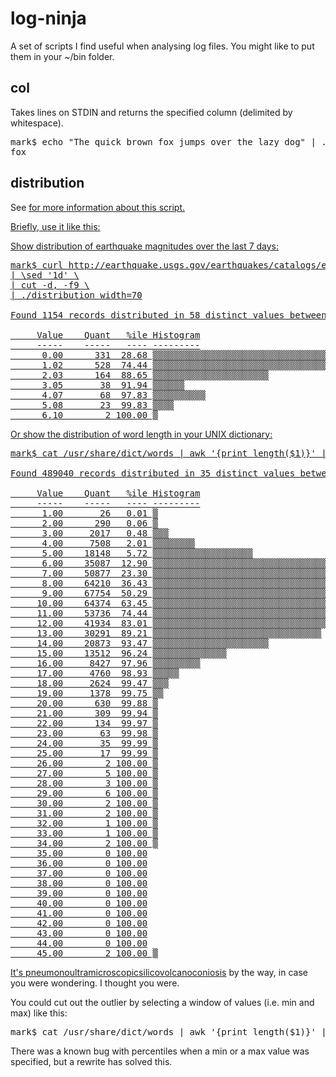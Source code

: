 log-ninja
=========

A set of scripts I find useful when analysing log files. You might like to put them in your ~/bin folder.

col
---

Takes lines on STDIN and returns the specified column (delimited by whitespace).

<pre>
mark$ echo "The quick brown fox jumps over the lazy dog" | ./col 4
fox
</pre>

distribution
------------

See <a href="http://bit.ly/pivot-stdout"> for more information about this script.

Briefly, use it like this:

Show distribution of earthquake magnitudes over the last 7 days:
<pre>
mark$ curl http://earthquake.usgs.gov/earthquakes/catalogs/eqs7day-M0.txt --silent \
| \sed '1d' \
| cut -d, -f9 \
| ./distribution width=70

Found 1154 records distributed in 58 distinct values between 0 and 6.1

     Value    Quant   %ile Histogram
     -----    -----   ---- ---------
      0.00      331  28.68 ▒▒▒▒▒▒▒▒▒▒▒▒▒▒▒▒▒▒▒▒▒▒▒▒▒▒▒▒▒▒▒▒▒▒▒▒▒▒▒▒▒▒▒▒
      1.02      528  74.44 ▒▒▒▒▒▒▒▒▒▒▒▒▒▒▒▒▒▒▒▒▒▒▒▒▒▒▒▒▒▒▒▒▒▒▒▒▒▒▒▒▒▒▒▒▒▒▒▒▒▒▒▒▒▒▒▒▒▒▒▒▒▒▒▒▒▒▒▒▒▒
      2.03      164  88.65 ▒▒▒▒▒▒▒▒▒▒▒▒▒▒▒▒▒▒▒▒▒▒
      3.05       38  91.94 ▒▒▒▒▒▒
      4.07       68  97.83 ▒▒▒▒▒▒▒▒▒▒
      5.08       23  99.83 ▒▒▒▒
      6.10        2 100.00 ▒
</pre>

Or show the distribution of word length in your UNIX dictionary:

<pre>
mark$ cat /usr/share/dict/words | awk '{print length($1)}' | ./distribution width=70

Found 489040 records distributed in 35 distinct values between 1 and 45

     Value    Quant   %ile Histogram
     -----    -----   ---- ---------
      1.00       26   0.01 ▒
      2.00      290   0.06 ▒
      3.00     2017   0.48 ▒▒▒
      4.00     7508   2.01 ▒▒▒▒▒▒▒▒
      5.00    18148   5.72 ▒▒▒▒▒▒▒▒▒▒▒▒▒▒▒▒▒▒▒
      6.00    35087  12.90 ▒▒▒▒▒▒▒▒▒▒▒▒▒▒▒▒▒▒▒▒▒▒▒▒▒▒▒▒▒▒▒▒▒▒▒▒▒
      7.00    50877  23.30 ▒▒▒▒▒▒▒▒▒▒▒▒▒▒▒▒▒▒▒▒▒▒▒▒▒▒▒▒▒▒▒▒▒▒▒▒▒▒▒▒▒▒▒▒▒▒▒▒▒▒▒▒▒
      8.00    64210  36.43 ▒▒▒▒▒▒▒▒▒▒▒▒▒▒▒▒▒▒▒▒▒▒▒▒▒▒▒▒▒▒▒▒▒▒▒▒▒▒▒▒▒▒▒▒▒▒▒▒▒▒▒▒▒▒▒▒▒▒▒▒▒▒▒▒▒▒▒
      9.00    67754  50.29 ▒▒▒▒▒▒▒▒▒▒▒▒▒▒▒▒▒▒▒▒▒▒▒▒▒▒▒▒▒▒▒▒▒▒▒▒▒▒▒▒▒▒▒▒▒▒▒▒▒▒▒▒▒▒▒▒▒▒▒▒▒▒▒▒▒▒▒▒▒▒
     10.00    64374  63.45 ▒▒▒▒▒▒▒▒▒▒▒▒▒▒▒▒▒▒▒▒▒▒▒▒▒▒▒▒▒▒▒▒▒▒▒▒▒▒▒▒▒▒▒▒▒▒▒▒▒▒▒▒▒▒▒▒▒▒▒▒▒▒▒▒▒▒▒
     11.00    53736  74.44 ▒▒▒▒▒▒▒▒▒▒▒▒▒▒▒▒▒▒▒▒▒▒▒▒▒▒▒▒▒▒▒▒▒▒▒▒▒▒▒▒▒▒▒▒▒▒▒▒▒▒▒▒▒▒▒▒
     12.00    41934  83.01 ▒▒▒▒▒▒▒▒▒▒▒▒▒▒▒▒▒▒▒▒▒▒▒▒▒▒▒▒▒▒▒▒▒▒▒▒▒▒▒▒▒▒▒▒
     13.00    30291  89.21 ▒▒▒▒▒▒▒▒▒▒▒▒▒▒▒▒▒▒▒▒▒▒▒▒▒▒▒▒▒▒▒▒
     14.00    20873  93.47 ▒▒▒▒▒▒▒▒▒▒▒▒▒▒▒▒▒▒▒▒▒▒
     15.00    13512  96.24 ▒▒▒▒▒▒▒▒▒▒▒▒▒▒
     16.00     8427  97.96 ▒▒▒▒▒▒▒▒▒
     17.00     4760  98.93 ▒▒▒▒▒
     18.00     2624  99.47 ▒▒▒
     19.00     1378  99.75 ▒▒
     20.00      630  99.88 ▒
     21.00      309  99.94 ▒
     22.00      134  99.97 ▒
     23.00       63  99.98 ▒
     24.00       35  99.99 ▒
     25.00       17  99.99 ▒
     26.00        2 100.00 ▒
     27.00        5 100.00 ▒
     28.00        3 100.00 ▒
     29.00        6 100.00 ▒
     30.00        2 100.00 ▒
     31.00        2 100.00 ▒
     32.00        1 100.00 ▒
     33.00        1 100.00 ▒
     34.00        2 100.00 ▒
     35.00        0 100.00
     36.00        0 100.00
     37.00        0 100.00
     38.00        0 100.00
     39.00        0 100.00
     40.00        0 100.00
     41.00        0 100.00
     42.00        0 100.00
     43.00        0 100.00
     44.00        0 100.00
     45.00        2 100.00 ▒
</pre>

It's <a href="http://en.wikipedia.org/wiki/Pneumonoultramicroscopicsilicovolcanoconiosis">pneumonoultramicroscopicsilicovolcanoconiosis</a> by the way, in case you were wondering. I thought you were.

You could cut out the outlier by selecting a window of values (i.e. min and max) like this:

<pre>
mark$ cat /usr/share/dict/words | awk '{print length($1)}' | ./distribution width=80 max=31 min=3
</pre>

There was a known bug with percentiles when a min or a max value was specified, but a rewrite has solved this.